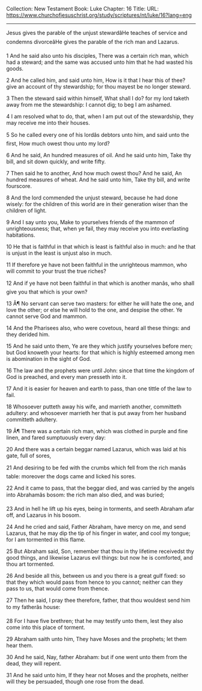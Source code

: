 Collection: New Testament
Book: Luke
Chapter: 16
Title: 
URL: https://www.churchofjesuschrist.org/study/scriptures/nt/luke/16?lang=eng

---

Jesus gives the parable of the unjust stewardâHe teaches of service and condemns divorceâHe gives the parable of the rich man and Lazarus.

1 And he said also unto his disciples, There was a certain rich man, which had a steward; and the same was accused unto him that he had wasted his goods.

2 And he called him, and said unto him, How is it that I hear this of thee? give an account of thy stewardship; for thou mayest be no longer steward.

3 Then the steward said within himself, What shall I do? for my lord taketh away from me the stewardship: I cannot dig; to beg I am ashamed.

4 I am resolved what to do, that, when I am put out of the stewardship, they may receive me into their houses.

5 So he called every one of his lordâs debtors unto him, and said unto the first, How much owest thou unto my lord?

6 And he said, An hundred measures of oil. And he said unto him, Take thy bill, and sit down quickly, and write fifty.

7 Then said he to another, And how much owest thou? And he said, An hundred measures of wheat. And he said unto him, Take thy bill, and write fourscore.

8 And the lord commended the unjust steward, because he had done wisely: for the children of this world are in their generation wiser than the children of light.

9 And I say unto you, Make to yourselves friends of the mammon of unrighteousness; that, when ye fail, they may receive you into everlasting habitations.

10 He that is faithful in that which is least is faithful also in much: and he that is unjust in the least is unjust also in much.

11 If therefore ye have not been faithful in the unrighteous mammon, who will commit to your trust the true riches?

12 And if ye have not been faithful in that which is another manâs, who shall give you that which is your own?

13 Â¶ No servant can serve two masters: for either he will hate the one, and love the other; or else he will hold to the one, and despise the other. Ye cannot serve God and mammon.

14 And the Pharisees also, who were covetous, heard all these things: and they derided him.

15 And he said unto them, Ye are they which justify yourselves before men; but God knoweth your hearts: for that which is highly esteemed among men is abomination in the sight of God.

16 The law and the prophets were until John: since that time the kingdom of God is preached, and every man presseth into it.

17 And it is easier for heaven and earth to pass, than one tittle of the law to fail.

18 Whosoever putteth away his wife, and marrieth another, committeth adultery: and whosoever marrieth her that is put away from her husband committeth adultery.

19 Â¶ There was a certain rich man, which was clothed in purple and fine linen, and fared sumptuously every day:

20 And there was a certain beggar named Lazarus, which was laid at his gate, full of sores,

21 And desiring to be fed with the crumbs which fell from the rich manâs table: moreover the dogs came and licked his sores.

22 And it came to pass, that the beggar died, and was carried by the angels into Abrahamâs bosom: the rich man also died, and was buried;

23 And in hell he lift up his eyes, being in torments, and seeth Abraham afar off, and Lazarus in his bosom.

24 And he cried and said, Father Abraham, have mercy on me, and send Lazarus, that he may dip the tip of his finger in water, and cool my tongue; for I am tormented in this flame.

25 But Abraham said, Son, remember that thou in thy lifetime receivedst thy good things, and likewise Lazarus evil things: but now he is comforted, and thou art tormented.

26 And beside all this, between us and you there is a great gulf fixed: so that they which would pass from hence to you cannot; neither can they pass to us, that would come from thence.

27 Then he said, I pray thee therefore, father, that thou wouldest send him to my fatherâs house:

28 For I have five brethren; that he may testify unto them, lest they also come into this place of torment.

29 Abraham saith unto him, They have Moses and the prophets; let them hear them.

30 And he said, Nay, father Abraham: but if one went unto them from the dead, they will repent.

31 And he said unto him, If they hear not Moses and the prophets, neither will they be persuaded, though one rose from the dead.
